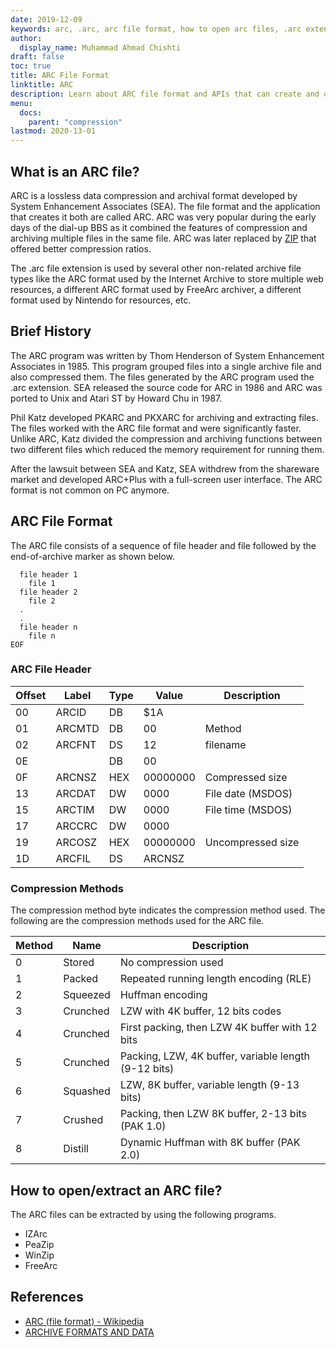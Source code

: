 ```yaml
---
date: 2019-12-09
keywords: arc, .arc, arc file format, how to open arc files, .arc extension, arc extension
author:
  display_name: Muhammad Ahmad Chishti
draft: false
toc: true
title: ARC File Format
linktitle: ARC
description: Learn about ARC file format and APIs that can create and open ARC files.
menu:
  docs:
    parent: "compression"
lastmod: 2020-13-01
---
```


## What is an ARC file?

ARC is a lossless data compression and archival format developed by System Enhancement Associates (SEA). The file format and the application that creates it both are called ARC. ARC was very popular during the early days of the dial-up BBS as it combined the features of compression and archiving multiple files in the same file. ARC was later replaced by [ZIP](/compression/zip/) that offered better compression ratios.

The .arc file extension is used by several other non-related archive file types like the ARC format used by the Internet Archive to store multiple web resources, a different ARC format used by FreeArc archiver, a different format used by Nintendo for resources, etc.

## Brief History ##

The ARC program was written by Thom Henderson of System Enhancement Associates in 1985. This program grouped files into a single archive file and also compressed them. The files generated by the ARC program used the .arc extension. SEA released the source code for ARC in 1986 and ARC was ported to Unix and Atari ST by Howard Chu in 1987.

Phil Katz developed PKARC and PKXARC for archiving and extracting files. The files worked with the ARC file format and were significantly faster. Unlike ARC, Katz divided the compression and archiving functions between two different files which reduced the memory requirement for running them.

After the lawsuit between SEA and Katz, SEA withdrew from the shareware market and developed ARC+Plus with a full-screen user interface. The ARC format is not common on PC anymore.

## ARC File Format ##

The ARC file consists of a sequence of file header and file followed by the end-of-archive marker as shown below.

```console
  file header 1
    file 1
  file header 2
    file 2
  .
  .
  file header n
    file n
EOF
```

### ARC File Header ###

|Offset|Label|Type|Value|Description|
|---|---|---|---|---|
|00|ARCID |DB|$1A| |
|01|ARCMTD|DB|00|Method|
|02|ARCFNT|DS|12|filename|
|0E|      |DB|00| |
|0F|ARCNSZ|HEX|00000000|Compressed size|
|13|ARCDAT|DW|0000|File date (MSDOS)|
|15|ARCTIM|DW|0000|File time (MSDOS)|
|17|ARCCRC|DW|0000| |
|19|ARCOSZ|HEX|00000000|Uncompressed size|
|1D|ARCFIL|DS|ARCNSZ| |

### Compression Methods ###

The compression method byte indicates the compression method used. The following are the compression methods used for the ARC file.

|Method|Name|Description|
|---|---|---|
|0|Stored|No compression used|
|1|Packed|Repeated running length encoding (RLE)|
|2|Squeezed|Huffman encoding|
|3|Crunched|LZW with 4K buffer, 12 bits codes|
|4|Crunched|First packing, then LZW 4K buffer with 12 bits|
|5|Crunched|Packing, LZW, 4K buffer, variable length (9-12 bits)|
|6|Squashed|LZW, 8K buffer, variable length (9-13 bits)|
|7|Crushed|Packing, then LZW 8K buffer, 2-13 bits (PAK 1.0)|
|8|Distill|Dynamic Huffman with 8K buffer (PAK 2.0)|

## How to open/extract an ARC file? ##

The ARC files can be extracted by using the following programs.

- IZArc
- PeaZip
- WinZip
- FreeArc

## References

- [ARC (file format) - Wikipedia](https://en.wikipedia.org/wiki/ARC_(file_format))
- [ARCHIVE FORMATS AND DATA](https://apple2.org.za/gswv/a2zine/GS.WorldView/Resources/The.MacShrinkIt.Project/ARCHIVES.TXT)

